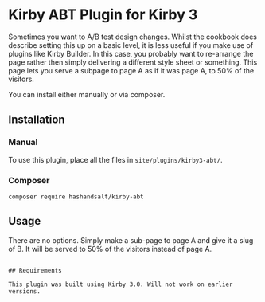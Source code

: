 # Kirby ABT Plugin for Kirby 3

Sometimes you want to A/B test design changes. Whilst the cookbook does describe setting this up on a basic level, it is less useful if you make use of plugins like Kirby Builder. In this case, you probably want to re-arrange the page rather then simply delivering a different style sheet or something. This page lets you serve a subpage to page A as if it was page A, to 50% of the visitors.

You can install either manually or via composer.

## Installation

### Manual

To use this plugin, place all the files in `site/plugins/kirby3-abt/`.

### Composer

```
composer require hashandsalt/kirby-abt
```

## Usage

There are no options. Simply make a sub-page to page A and give it a slug of B. It will be served to 50% of the visitors instead of page A.


```

## Requirements

This plugin was built using Kirby 3.0. Will not work on earlier versions.
